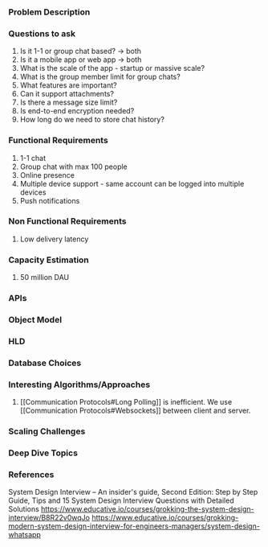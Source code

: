 ### Problem Description


### Questions to ask
1. Is it 1-1 or group chat based? -> both
2. Is it a mobile app or web app -> both
3. What is the scale of the app - startup or massive scale?
4. What is the group member limit for group chats?
5. What features are important?
6. Can it support attachments?
7. Is there a message size limit?
8. Is end-to-end encryption needed?
9. How long do we need to store chat history?

### Functional Requirements
1. 1-1 chat
2. Group chat with max 100 people 
3. Online presence
4. Multiple device support - same account can be logged into multiple devices 
5. Push notifications 

### Non Functional Requirements
1. Low delivery latency 

### Capacity Estimation
1. 50 million DAU 

### APIs


### Object Model


### HLD


### Database Choices


### Interesting Algorithms/Approaches
1. [[Communication Protocols#Long Polling]] is inefficient. We use [[Communication Protocols#Websockets]] between client and server. 

### Scaling Challenges


### Deep Dive Topics


### References

System Design Interview – An insider's guide, Second Edition: Step by Step Guide, Tips and 15 System Design Interview Questions with Detailed Solutions
https://www.educative.io/courses/grokking-the-system-design-interview/B8R22v0wqJo
https://www.educative.io/courses/grokking-modern-system-design-interview-for-engineers-managers/system-design-whatsapp